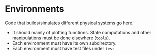 # Environments

Code that builds/simulates different physical systems go here.

* It should mainly of plotting functions. State computations and other manipulations must be done elsewhere (`tools`).
* Each environment must have its own subdirectory.
* Each environment must have test files under `test`
